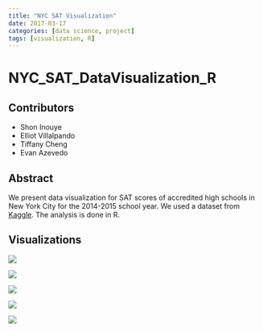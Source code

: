 ```yaml
---
title: "NYC SAT Visualization"
date: 2017-03-17
categories: [data science, project]
tags: [visualization, R]
---
```


# NYC_SAT_DataVisualization_R

## Contributors
* Shon Inouye
* Elliot Villalpando
* Tiffany Cheng
* Evan Azevedo

## Abstract
We present data visualization for SAT scores of accredited high schools in New York City for the 2014-2015 school year. We used a dataset from [Kaggle](https://www.kaggle.com/nycopendata/high-schools). The analysis is done in R.

## Visualizations

![](/images/NYC-SAT/NYCmap.png)

![](/images/NYC-SAT/SchoolLocationPlot.png)

![](/images/NYC-SAT/SchoolPlot_SATscores.png)

![](/images/NYC-SAT/BoroughsVSAvgSAT.png)

![](/images/NYC-SAT/SchoolLocation_Boroughs.png)
